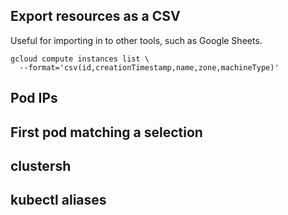 

## Export resources as a CSV

Useful for importing in to other tools, such as Google Sheets.

```
gcloud compute instances list \
  --format='csv(id,creationTimestamp,name,zone,machineType)'
```

## Pod IPs

## First pod matching a selection

## clustersh

## kubectl aliases
